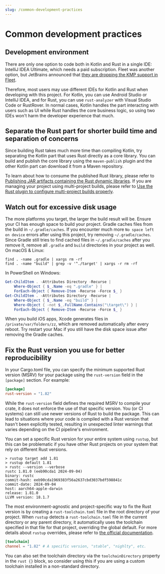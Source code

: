 ```yaml
---
slug: /common-development-practices
---
```


# Common development practices

## Development environment

There are only one option to code both in Kotlin and Rust in a single IDE: IntelliJ IDEA Ultimate,
which needs a paid
subscription. Fleet was another option, but JetBrains announced that
[they are dropping the KMP support in Fleet](https://blog.jetbrains.com/kotlin/2025/02/kotlin-multiplatform-tooling-shifting-gears/).

Therefore, most users may use different IDEs for Kotlin and Rust when developing with this project.
For Kotlin, you can use Android Studio or IntelliJ IDEA, and for Rust, you can use `rust-analyzer`
with Visual Studio Code or RustRover. In normal cases, Kotlin handles the part interacting with
users such as UI while Rust handles the core business logic, so using two IDEs won't harm the
developer experience that much.

## Separate the Rust part for shorter build time and separation of concerns

Since building Rust takes much more time than compiling Kotlin, try separating the Kotlin part that
uses
Rust directly as a core library. You can build and publish the core library using the
`maven-publish` plugin and the other Kotlin part can download it from a Maven repository.

To learn about how to consume the published Rust library, please refer
to [Publishing JAR artifacts containing the Rust dynamic libraries](./2-gradle-plugins/1-cargo-plugin.md#publishing-jar-artifacts-containing-the-rust-dynamic-libraries).
If you are managing your project using multi-project builds, please refer
to [Use the Rust plugin to configure multi-project builds properly](./2-gradle-plugins/3-rust-plugin.md#use-the-rust-plugin-to-configure-multi-project-builds-properly).

## Watch out for excessive disk usage

The more platforms you target, the larger the build result will be. Ensure your CI has enough space
to build your project. Gradle caches files from the build in `~/.gradle/caches`. If you encounter
much more `No space left on device` errors after using this project, try removing
`~/.gradle/caches`. Since Gradle still tries to find cached files in `~/.gradle/caches` after you
remove it, remove all `.gradle` and `build` directories in your project as well. On macOS & Linux:

```shell
find . -name .gradle | xargs rm -rf
find . -name "build" | grep -v '^./target' | xargs -r rm -rf
```

In PowerShell on Windows:

```powershell
Get-ChildItem . -Attributes Directory -Recurse |
    Where-Object { $_.Name -eq ".gradle" } |
    ForEach-Object { Remove-Item -Recurse -Force $_ }
Get-ChildItem . -Attributes Directory -Recurse |
    Where-Object { $_.Name -eq "build" } |
    Where-Object { -not $_.FullName.Contains("\target\") } |
    ForEach-Object { Remove-Item -Recurse -Force $_ }
```

When you build iOS apps, Xcode generates files in `/private/var/folders/zz`, which are removed
automatically after every reboot. Try restart your Mac if you still have the disk space issue after
removing the Gradle caches.

## Fix the Rust version you use for better reproducibility

In your Cargo.toml file, you can specify the minimum supported Rust version (MSRV) for your package
using the `rust-version` field in the `[package]` section. For example:

```toml
[package]
rust-version = "1.82"
```

While the `rust-version` field defines the required MSRV to compile your crate, it does not enforce
the use of that specific version. You (or CI systems) can still use newer versions of Rust to build
the package. This can lead to situations where your code is compiled with a Rust version that hasn't
been explicitly tested, resulting in unexpected linter warnings that varies depending on the CI
pipeline's environment.

You can set a specific Rust version for your entire system using `rustup`, but this can be
problematic if you have other Rust projects on your system that rely on different Rust versions.

```
> rustup target add 1.81
> rustup default 1.81
> rustc --version --verbose
rustc 1.81.0 (eeb90cda1 2024-09-04)
binary: rustc
commit-hash: eeb90cda1969383f56a2637cbd3037bdf598841c
commit-date: 2024-09-04
host: aarch64-apple-darwin
release: 1.81.0
LLVM version: 18.1.7
```

The most environment-agnostic and project-specific way to fix the Rust version is by creating a
`rust-toolchain.toml` file in the root directory of your project. When `rustup` detects a
`rust-toolchain.toml` file in the current directory or any parent directory, it automatically uses
the toolchain specified in that file for that project, overriding the global default. For more
details about `rustup` overrides, please refer
to [the official documentation](https://rust-lang.github.io/rustup/overrides.html).

```toml
[toolchain]
channel = "1.82" # A specific version, "stable", "nighlty", etc.
```

You can also set the toolchain directory via the `toolchainDirectory` property in the `rust {}`
block, so consider using this if you are using a custom toolchain installed in a non-standard
directory.
